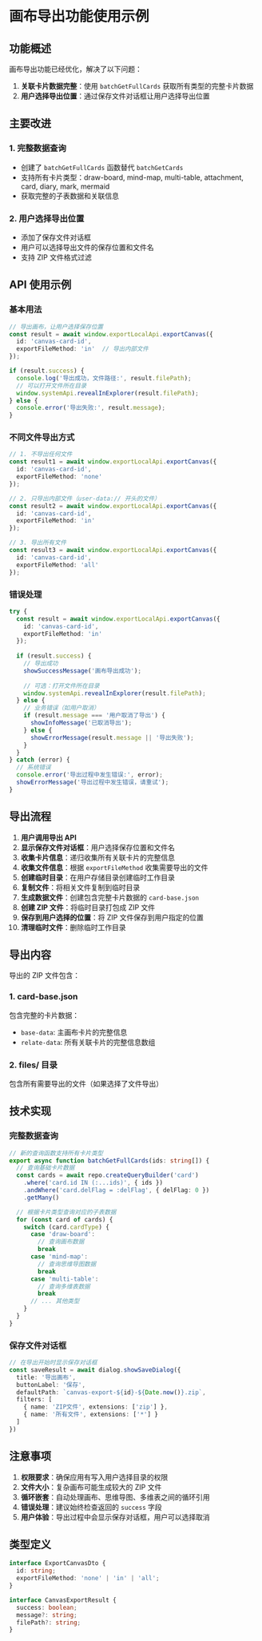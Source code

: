 # 画布导出功能使用示例

## 功能概述

画布导出功能已经优化，解决了以下问题：

1. **关联卡片数据完整**：使用 `batchGetFullCards` 获取所有类型的完整卡片数据
2. **用户选择导出位置**：通过保存文件对话框让用户选择导出位置

## 主要改进

### 1. 完整数据查询

- 创建了 `batchGetFullCards` 函数替代 `batchGetCards`
- 支持所有卡片类型：draw-board, mind-map, multi-table, attachment, card, diary, mark, mermaid
- 获取完整的子表数据和关联信息

### 2. 用户选择导出位置

- 添加了保存文件对话框
- 用户可以选择导出文件的保存位置和文件名
- 支持 ZIP 文件格式过滤

## API 使用示例

### 基本用法

```typescript
// 导出画布，让用户选择保存位置
const result = await window.exportLocalApi.exportCanvas({
  id: 'canvas-card-id',
  exportFileMethod: 'in'  // 导出内部文件
});

if (result.success) {
  console.log('导出成功，文件路径:', result.filePath);
  // 可以打开文件所在目录
  window.systemApi.revealInExplorer(result.filePath);
} else {
  console.error('导出失败:', result.message);
}
```

### 不同文件导出方式

```typescript
// 1. 不导出任何文件
const result1 = await window.exportLocalApi.exportCanvas({
  id: 'canvas-card-id',
  exportFileMethod: 'none'
});

// 2. 只导出内部文件（user-data:// 开头的文件）
const result2 = await window.exportLocalApi.exportCanvas({
  id: 'canvas-card-id',
  exportFileMethod: 'in'
});

// 3. 导出所有文件
const result3 = await window.exportLocalApi.exportCanvas({
  id: 'canvas-card-id',
  exportFileMethod: 'all'
});
```

### 错误处理

```typescript
try {
  const result = await window.exportLocalApi.exportCanvas({
    id: 'canvas-card-id',
    exportFileMethod: 'in'
  });
  
  if (result.success) {
    // 导出成功
    showSuccessMessage('画布导出成功');
    
    // 可选：打开文件所在目录
    window.systemApi.revealInExplorer(result.filePath);
  } else {
    // 业务错误（如用户取消）
    if (result.message === '用户取消了导出') {
      showInfoMessage('已取消导出');
    } else {
      showErrorMessage(result.message || '导出失败');
    }
  }
} catch (error) {
  // 系统错误
  console.error('导出过程中发生错误:', error);
  showErrorMessage('导出过程中发生错误，请重试');
}
```

## 导出流程

1. **用户调用导出 API**
2. **显示保存文件对话框**：用户选择保存位置和文件名
3. **收集卡片信息**：递归收集所有关联卡片的完整信息
4. **收集文件信息**：根据 `exportFileMethod` 收集需要导出的文件
5. **创建临时目录**：在用户存储目录创建临时工作目录
6. **复制文件**：将相关文件复制到临时目录
7. **生成数据文件**：创建包含完整卡片数据的 `card-base.json`
8. **创建 ZIP 文件**：将临时目录打包成 ZIP 文件
9. **保存到用户选择的位置**：将 ZIP 文件保存到用户指定的位置
10. **清理临时文件**：删除临时工作目录

## 导出内容

导出的 ZIP 文件包含：

### 1. card-base.json
包含完整的卡片数据：
- `base-data`: 主画布卡片的完整信息
- `relate-data`: 所有关联卡片的完整信息数组

### 2. files/ 目录
包含所有需要导出的文件（如果选择了文件导出）

## 技术实现

### 完整数据查询

```typescript
// 新的查询函数支持所有卡片类型
export async function batchGetFullCards(ids: string[]) {
  // 查询基础卡片数据
  const cards = await repo.createQueryBuilder('card')
    .where('card.id IN (:...ids)', { ids })
    .andWhere('card.delFlag = :delFlag', { delFlag: 0 })
    .getMany()

  // 根据卡片类型查询对应的子表数据
  for (const card of cards) {
    switch (card.cardType) {
      case 'draw-board':
        // 查询画布数据
        break
      case 'mind-map':
        // 查询思维导图数据
        break
      case 'multi-table':
        // 查询多维表数据
        break
      // ... 其他类型
    }
  }
}
```

### 保存文件对话框

```typescript
// 在导出开始时显示保存对话框
const saveResult = await dialog.showSaveDialog({
  title: '导出画布',
  buttonLabel: '保存',
  defaultPath: `canvas-export-${id}-${Date.now()}.zip`,
  filters: [
    { name: 'ZIP文件', extensions: ['zip'] },
    { name: '所有文件', extensions: ['*'] }
  ]
})
```

## 注意事项

1. **权限要求**：确保应用有写入用户选择目录的权限
2. **文件大小**：复杂画布可能生成较大的 ZIP 文件
3. **循环嵌套**：自动处理画布、思维导图、多维表之间的循环引用
4. **错误处理**：建议始终检查返回的 `success` 字段
5. **用户体验**：导出过程中会显示保存对话框，用户可以选择取消

## 类型定义

```typescript
interface ExportCanvasDto {
  id: string;
  exportFileMethod: 'none' | 'in' | 'all';
}

interface CanvasExportResult {
  success: boolean;
  message?: string;
  filePath?: string;
}
```
